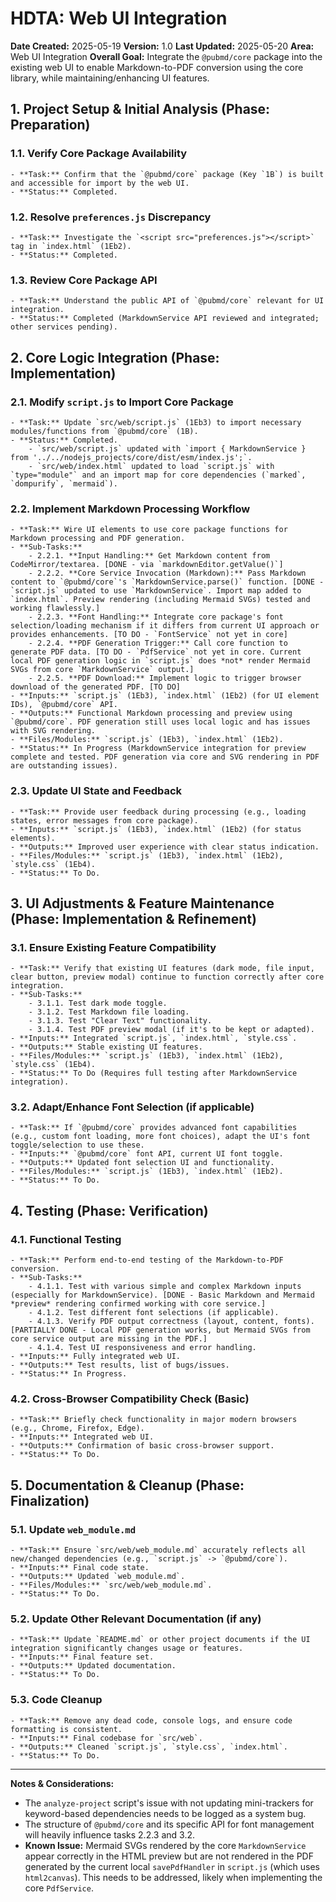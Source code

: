 # HDTA: Web UI Integration

**Date Created:** 2025-05-19
**Version:** 1.0
**Last Updated:** 2025-05-20
**Area:** Web UI Integration
**Overall Goal:** Integrate the `@pubmd/core` package into the existing web UI to enable Markdown-to-PDF conversion using the core library, while maintaining/enhancing UI features.

## 1. Project Setup & Initial Analysis (Phase: Preparation)

### 1.1. Verify Core Package Availability
    - **Task:** Confirm that the `@pubmd/core` package (Key `1B`) is built and accessible for import by the web UI.
    - **Status:** Completed.

### 1.2. Resolve `preferences.js` Discrepancy
    - **Task:** Investigate the `<script src="preferences.js"></script>` tag in `index.html` (1Eb2).
    - **Status:** Completed.

### 1.3. Review Core Package API
    - **Task:** Understand the public API of `@pubmd/core` relevant for UI integration.
    - **Status:** Completed (MarkdownService API reviewed and integrated; other services pending).

## 2. Core Logic Integration (Phase: Implementation)

### 2.1. Modify `script.js` to Import Core Package
    - **Task:** Update `src/web/script.js` (1Eb3) to import necessary modules/functions from `@pubmd/core` (1B).
    - **Status:** Completed.
        - `src/web/script.js` updated with `import { MarkdownService } from '../../nodejs_projects/core/dist/esm/index.js';`.
        - `src/web/index.html` updated to load `script.js` with `type="module"` and an import map for core dependencies (`marked`, `dompurify`, `mermaid`).

### 2.2. Implement Markdown Processing Workflow
    - **Task:** Wire UI elements to use core package functions for Markdown processing and PDF generation.
    - **Sub-Tasks:**
        - 2.2.1. **Input Handling:** Get Markdown content from CodeMirror/textarea. [DONE - via `markdownEditor.getValue()`]
        - 2.2.2. **Core Service Invocation (Markdown):** Pass Markdown content to `@pubmd/core`'s `MarkdownService.parse()` function. [DONE - `script.js` updated to use `MarkdownService`. Import map added to `index.html`. Preview rendering (including Mermaid SVGs) tested and working flawlessly.]
        - 2.2.3. **Font Handling:** Integrate core package's font selection/loading mechanism if it differs from current UI approach or provides enhancements. [TO DO - `FontService` not yet in core]
        - 2.2.4. **PDF Generation Trigger:** Call core function to generate PDF data. [TO DO - `PdfService` not yet in core. Current local PDF generation logic in `script.js` does *not* render Mermaid SVGs from core `MarkdownService` output.]
        - 2.2.5. **PDF Download:** Implement logic to trigger browser download of the generated PDF. [TO DO]
    - **Inputs:** `script.js` (1Eb3), `index.html` (1Eb2) (for UI element IDs), `@pubmd/core` API.
    - **Outputs:** Functional Markdown processing and preview using `@pubmd/core`. PDF generation still uses local logic and has issues with SVG rendering.
    - **Files/Modules:** `script.js` (1Eb3), `index.html` (1Eb2).
    - **Status:** In Progress (MarkdownService integration for preview complete and tested. PDF generation via core and SVG rendering in PDF are outstanding issues).

### 2.3. Update UI State and Feedback
    - **Task:** Provide user feedback during processing (e.g., loading states, error messages from core package).
    - **Inputs:** `script.js` (1Eb3), `index.html` (1Eb2) (for status elements).
    - **Outputs:** Improved user experience with clear status indication.
    - **Files/Modules:** `script.js` (1Eb3), `index.html` (1Eb2), `style.css` (1Eb4).
    - **Status:** To Do.

## 3. UI Adjustments & Feature Maintenance (Phase: Implementation & Refinement)

### 3.1. Ensure Existing Feature Compatibility
    - **Task:** Verify that existing UI features (dark mode, file input, clear button, preview modal) continue to function correctly after core integration.
    - **Sub-Tasks:**
        - 3.1.1. Test dark mode toggle.
        - 3.1.2. Test Markdown file loading.
        - 3.1.3. Test "Clear Text" functionality.
        - 3.1.4. Test PDF preview modal (if it's to be kept or adapted).
    - **Inputs:** Integrated `script.js`, `index.html`, `style.css`.
    - **Outputs:** Stable existing UI features.
    - **Files/Modules:** `script.js` (1Eb3), `index.html` (1Eb2), `style.css` (1Eb4).
    - **Status:** To Do (Requires full testing after MarkdownService integration).

### 3.2. Adapt/Enhance Font Selection (if applicable)
    - **Task:** If `@pubmd/core` provides advanced font capabilities (e.g., custom font loading, more font choices), adapt the UI's font toggle/selection to use these.
    - **Inputs:** `@pubmd/core` font API, current UI font toggle.
    - **Outputs:** Updated font selection UI and functionality.
    - **Files/Modules:** `script.js` (1Eb3), `index.html` (1Eb2).
    - **Status:** To Do.

## 4. Testing (Phase: Verification)

### 4.1. Functional Testing
    - **Task:** Perform end-to-end testing of the Markdown-to-PDF conversion.
    - **Sub-Tasks:**
        - 4.1.1. Test with various simple and complex Markdown inputs (especially for MarkdownService). [DONE - Basic Markdown and Mermaid *preview* rendering confirmed working with core service.]
        - 4.1.2. Test different font selections (if applicable).
        - 4.1.3. Verify PDF output correctness (layout, content, fonts). [PARTIALLY DONE - Local PDF generation works, but Mermaid SVGs from core service output are missing in the PDF.]
        - 4.1.4. Test UI responsiveness and error handling.
    - **Inputs:** Fully integrated web UI.
    - **Outputs:** Test results, list of bugs/issues.
    - **Status:** In Progress.

### 4.2. Cross-Browser Compatibility Check (Basic)
    - **Task:** Briefly check functionality in major modern browsers (e.g., Chrome, Firefox, Edge).
    - **Inputs:** Integrated web UI.
    - **Outputs:** Confirmation of basic cross-browser support.
    - **Status:** To Do.

## 5. Documentation & Cleanup (Phase: Finalization)

### 5.1. Update `web_module.md`
    - **Task:** Ensure `src/web/web_module.md` accurately reflects all new/changed dependencies (e.g., `script.js` -> `@pubmd/core`).
    - **Inputs:** Final code state.
    - **Outputs:** Updated `web_module.md`.
    - **Files/Modules:** `src/web/web_module.md`.
    - **Status:** To Do.

### 5.2. Update Other Relevant Documentation (if any)
    - **Task:** Update `README.md` or other project documents if the UI integration significantly changes usage or features.
    - **Inputs:** Final feature set.
    - **Outputs:** Updated documentation.
    - **Status:** To Do.

### 5.3. Code Cleanup
    - **Task:** Remove any dead code, console logs, and ensure code formatting is consistent.
    - **Inputs:** Final codebase for `src/web`.
    - **Outputs:** Cleaned `script.js`, `style.css`, `index.html`.
    - **Status:** To Do.

---
**Notes & Considerations:**
- The `analyze-project` script's issue with not updating mini-trackers for keyword-based dependencies needs to be logged as a system bug.
- The structure of `@pubmd/core` and its specific API for font management will heavily influence tasks 2.2.3 and 3.2.
- **Known Issue:** Mermaid SVGs rendered by the core `MarkdownService` appear correctly in the HTML preview but are not rendered in the PDF generated by the current local `savePdfHandler` in `script.js` (which uses `html2canvas`). This needs to be addressed, likely when implementing the core `PdfService`.